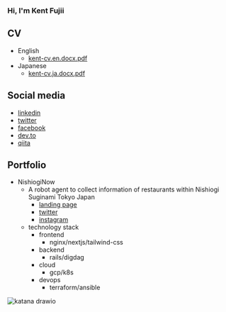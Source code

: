 ### Hi, I'm Kent Fujii

## CV

- English
    - [kent-cv.en.docx.pdf](https://github.com/KentFujii/KentFujii/files/9692144/kent-cv.docx.pdf)
- Japanese
    - [kent-cv.ja.docx.pdf](https://github.com/KentFujii/KentFujii/files/10265975/kent-cv-ja.docx.pdf)

## Social media

- [linkedin](https://www.linkedin.com/in/KentFujii/)
- [twitter](https://mobile.twitter.com/studies)
- [facebook](https://www.facebook.com/kent.fujii/)
- [dev.to](https://dev.to/kentfujii)
- [qiita](https://qiita.com/KentFujii)

## Portfolio

- NishiogiNow
    - A robot agent to collect information of restaurants within Nishiogi Suginami Tokyo Japan
        - [landing page](https://nishiogi-now.com)
        - [twitter](https://twitter.com/nishiogi_now)
        - [instagram](https://www.instagram.com/nishiogi_now/)
    - technology stack
        - frontend
            - nginx/nextjs/tailwind-css
        - backend
            - rails/digdag
        - cloud
            - gcp/k8s
        - devops
            - terraform/ansible

![katana drawio](https://user-images.githubusercontent.com/10591076/193445906-2f75546d-a313-440a-bac7-edf7863b2cc7.png)

